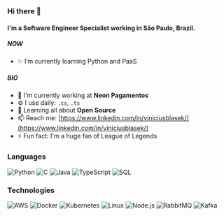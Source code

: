 ### Hi there 👋

#### I'm a Software Engineer Specialist working in São Paulo, Brazil.

##### NOW

- ✨ I’m currently learning Python and PaaS

##### BIO

- 🏢 I'm currently working at **Neon Pagamentos**
- ⚙️ I use daily: `.cs`, `.ts`
- 🌱 Learning all about **Open Source**
- 📫 Reach me: [https://www.linkedin.com/in/viniciusblasek/](https://www.linkedin.com/in/viniciusblasek/)
- ⚡️ Fun fact: I'm a huge fan of League of Legends

### Languages

![Python](https://img.shields.io/badge/-Python-000?&logo=Python)
![C](https://img.shields.io/badge/-C-000?&logo=C)
![Java](https://img.shields.io/badge/-Java-000?&logo=Java&logoColor=007396)
![TypeScript](https://img.shields.io/badge/-TypeScript-000?&logo=TypeScript)
![SQL](https://img.shields.io/badge/-SQL-000?&logo=MySQL)

### Technologies

![AWS](https://img.shields.io/badge/-AWS-000?&logo=Amazon-AWS&logoColor=F90)
![Docker](https://img.shields.io/badge/-Docker-000?&logo=Docker)
![Kubernetes](https://img.shields.io/badge/-Kubernetes-000?&logo=Kubernetes)
![Linux](https://img.shields.io/badge/-Linux-000?&logo=Linux)
![Node.js](https://img.shields.io/badge/-Node.js-000?&logo=node.js)
![RabbitMQ](https://img.shields.io/badge/-RabbitMQ-000?&logo=rabbitmq)
![Kafka](https://img.shields.io/badge/-Kafka-000?&logo=kafka)

